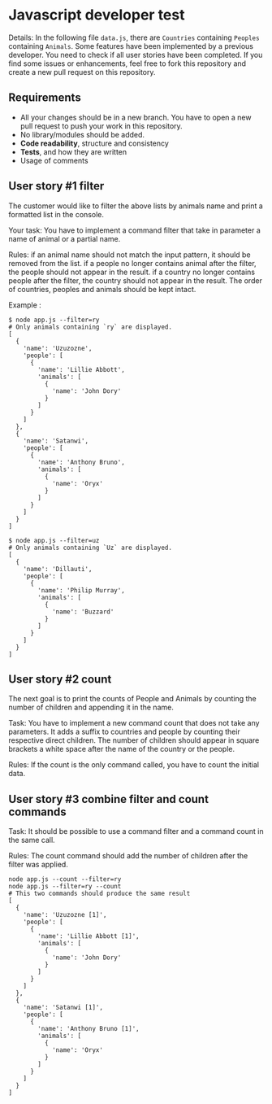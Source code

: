 # Javascript developer test

Details:
In the following file `data.js`, there are `Countries` containing `Peoples` containing `Animals`.
Some features have been implemented by a previous developer. You need to check if all user stories have been completed.
If you find some issues or enhancements, feel free to fork this repository and create a new pull request on this repository.

## Requirements

-   All your changes should be in a new branch. You have to open a new pull request to push your work in this repository.
-   No library/modules should be added.
-   **Code readability**, structure and consistency
-   **Tests**, and how they are written
-   Usage of comments

## User story #1 filter

The customer would like to filter the above lists by animals name and print a formatted list in the console.

Your task:
You have to implement a command filter that take in parameter a name of animal or a partial name.

Rules:
if an animal name should not match the input pattern, it should be removed from the list.
if a people no longer contains animal after the filter, the people should not appear in the result.
if a country no longer contains people after the filter, the country should not appear in the result.
The order of countries, peoples and animals should be kept intact.

Example :

```shell script
$ node app.js --filter=ry
# Only animals containing `ry` are displayed.
[
  {
    'name': 'Uzuzozne',
    'people': [
      {
        'name': 'Lillie Abbott',
        'animals': [
          {
            'name': 'John Dory'
          }
        ]
      }
    ]
  },
  {
    'name': 'Satanwi',
    'people': [
      {
        'name': 'Anthony Bruno',
        'animals': [
          {
            'name': 'Oryx'
          }
        ]
      }
    ]
  }
]
```

```shell script
$ node app.js --filter=uz
# Only animals containing `Uz` are displayed.
[
  {
    'name': 'Dillauti',
    'people': [
      {
        'name': 'Philip Murray',
        'animals': [
          {
            'name': 'Buzzard'
          }
        ]
      }
    ]
  }
]
```

## User story #2 count

The next goal is to print the counts of People and Animals by counting the number of children and appending it in the name.

Task:
You have to implement a new command count that does not take any parameters. It adds a suffix to countries and people by counting their respective direct children.
The number of children should appear in square brackets a white space after the name of the country or the people.

Rules:
If the count is the only command called, you have to count the initial data.

## User story #3 combine filter and count commands

Task:
It should be possible to use a command filter and a command count in the same call.

Rules:
The count command should add the number of children after the filter was applied.

```shell script
node app.js --count --filter=ry
node app.js --filter=ry --count
# This two commands should produce the same result
[
  {
    'name': 'Uzuzozne [1]',
    'people': [
      {
        'name': 'Lillie Abbott [1]',
        'animals': [
          {
            'name': 'John Dory'
          }
        ]
      }
    ]
  },
  {
    'name': 'Satanwi [1]',
    'people': [
      {
        'name': 'Anthony Bruno [1]',
        'animals': [
          {
            'name': 'Oryx'
          }
        ]
      }
    ]
  }
]
```
